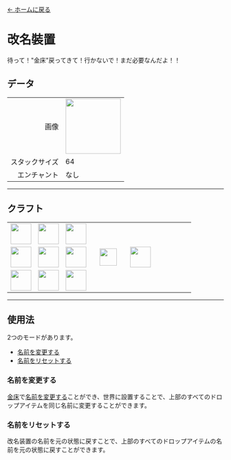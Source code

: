 [← ホームに戻る](../)
# 改名裝置
待って！"金床"戻ってきて！行かないで！まだ必要なんだよ！！

## データ
<table>
    <tr><td align="end">画像</td><td><img src="https://i.imgur.com/jfcavFo.png" width="128"/></td></tr>
    <tr><td align="end">スタックサイズ</td><td>64</td></tr>
    <tr><td align="end">エンチャント</td><td>なし</td></tr>
</table>

---

## クラフト
<table>
    <tr><td><img src="https://i.imgur.com/Ld5I67V.png" width="48"/></td><td><img src="https://i.imgur.com/Ld5I67V.png" width="48"/></td><td><img src="https://i.imgur.com/Ld5I67V.png" width="48"/></td><td colspan="3"></td></tr>
    <tr><td><img src="https://i.imgur.com/Ld5I67V.png" width="48"/></td><td><img src="https://i.imgur.com/IWZz8YM.png" width="48"/></td><td><img src="https://i.imgur.com/Ld5I67V.png" width="48"/></td><td width="70" align="center"><img src="https://i.imgur.com/VE0KqIE.png" width="40"/></td><td><img src="https://i.imgur.com/jfcavFo.png" width="48"/></td><td width="70"></td></tr>
    <tr><td><img src="https://i.imgur.com/Ld5I67V.png" width="48"/></td><td><img src="https://i.imgur.com/Ld5I67V.png" width="48"/></td><td><img src="https://i.imgur.com/Ld5I67V.png" width="48"/></td><td colspan="3"></td></tr>
</table>

---

## 使用法
2つのモードがあります。
- [名前を変更する](#名前を変更する)
- [名前をリセットする](#名前をリセットする)

### 名前を変更する
[金床](https://minecraft.fandom.com/ja/wiki/金床)で[名前を変更する](https://minecraft.fandom.com/ja/wiki/金床#アイテム名の変更)ことができ、世界に設置することで、上部のすべてのドロップアイテムを同じ名前に変更することができます。

### 名前をリセットする
改名装置の名前を元の状態に戻すことで、上部のすべてのドロップアイテムの名前を元の状態に戻すことができます。